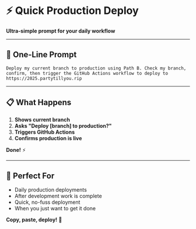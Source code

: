 # ⚡ Quick Production Deploy

**Ultra-simple prompt for your daily workflow**

---

## 🚀 **One-Line Prompt**

```
Deploy my current branch to production using Path B. Check my branch, confirm, then trigger the GitHub Actions workflow to deploy to https://2025.partytillyou.rip
```

---

## 📋 **What Happens**

1. **Shows current branch**
2. **Asks "Deploy [branch] to production?"**
3. **Triggers GitHub Actions**
4. **Confirms production is live**

**Done!** ⚡

---

## 🎯 **Perfect For**

- Daily production deployments
- After development work is complete
- Quick, no-fuss deployment
- When you just want to get it done

**Copy, paste, deploy!** 🚀
